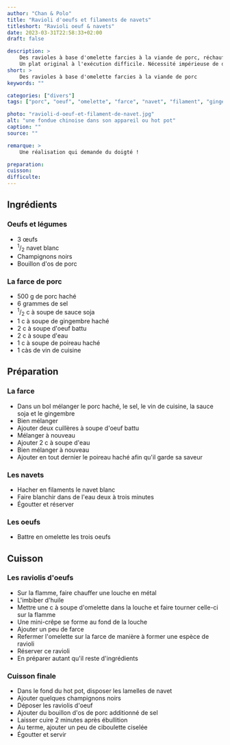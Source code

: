 ```yaml
---
author: "Chan & Polo"
title: "Ravioli d'oeufs et filaments de navets"
titleshort: "Ravioli oeuf & navets"
date: 2023-03-31T22:58:33+02:00
draft: false

description: >
    Des ravioles à base d'omelette farcies à la viande de porc, réchauffés sur un lit de filaments de navets dans un bouillon d'os de porc.<br>
    Un plat original à l'exécution difficile. Nécessité impérieuse de disposer d'un feu au gaz ou au bois.
short: >
    Des ravioles à base d'omelette farcies à la viande de porc
keywords: ""

categories: ["divers"]
tags: ["porc", "oeuf", "omelette", "farce", "navet", "filament", "gingembre", "poireau", "bouillon"]

photo: "ravioli-d-oeuf-et-filament-de-navet.jpg"
alt: "une fondue chinoise dans son appareil ou hot pot"
caption: ""
source: ""

remarque: >
    Une réalisation qui demande du doigté !

preparation: 
cuisson: 
difficulte:
---
```



## Ingrédients
### Oeufs et légumes
- 3 œufs
- <sup>1</sup>/<sub>2</sub> navet blanc
- Champignons noirs 
- Bouillon d'os de porc
### La farce de porc
- 500 g de porc haché
- 6 grammes de sel
- <sup>1</sup>/<sub>2</sub> c à soupe de sauce soja
- 1 c à soupe de gingembre haché
- 2 c à soupe d'oeuf battu
- 2 c à soupe d'eau
- 1 c à soupe de poireau haché
- 1 càs de vin de cuisine
## Préparation
### La farce
- Dans un bol mélanger le porc haché, le sel, le vin de cuisine, la sauce soja et le gingembre
- Bien mélanger
- Ajouter deux cuillères à soupe d'oeuf battu
- Mélanger à nouveau
- Ajouter 2 c à soupe d'eau 
- Bien mélanger à nouveau
- Ajouter en tout dernier le poireau haché afin qu'il garde sa saveur
### Les navets
- Hacher en filaments le navet blanc
- Faire blanchir dans de l'eau deux à trois minutes
- Égoutter et réserver
### Les oeufs
- Battre en omelette les trois oeufs
## Cuisson
### Les raviolis d'oeufs
- Sur la flamme, faire chauffer une louche en métal
- L'imbiber d'huile
- Mettre une c à soupe d'omelette dans la louche et faire tourner celle-ci sur la flamme
- Une mini-crêpe se forme au fond de la louche
- Ajouter un peu de farce
- Refermer l'omelette sur la farce de manière à former une espèce de ravioli
- Réserver ce ravioli
- En préparer autant qu'il reste d'ingrédients
### Cuisson finale
- Dans le fond du hot pot, disposer les lamelles de navet
- Ajouter quelques champignons noirs
- Déposer les raviolis d'oeuf
- Ajouter du bouillon d'os de porc additionné de sel
- Laisser cuire 2 minutes après ébullition
- Au terme, ajouter un peu de ciboulette ciselée
- Égoutter et servir